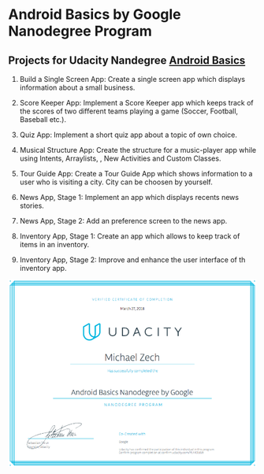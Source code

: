 # Android Basics by Google Nanodegree Program

## Projects for Udacity Nandegree [Android Basics](https://de.udacity.com/course/android-basics-nanodegree-by-google--nd803)

1. Build a Single Screen App: Create a single screen app which displays information about a small business.

2. Score Keeper App: Implement a Score Keeper app which keeps track of the scores of two different teams playing a game (Soccer, Football, Baseball etc.).

3. Quiz App: Implement a short quiz app about a topic of own choice.

4. Musical Structure App: Create the structure for a music-player app while using Intents, Arraylists, , New Activities and Custom Classes.

5. Tour Guide App: Create a Tour Guide App which shows information to a user who is visiting a city. City can be choosen by yourself.

6. News App, Stage 1: Implement an app which displays recents news stories.

7. News App, Stage 2: Add an preference screen to the news app.

8. Inventory App, Stage 1: Create an app which allows to keep track of items in an inventory.

9. Inventory App, Stage 2: Improve and enhance the user interface of th inventory app.

![certificate](./certificate.png)
